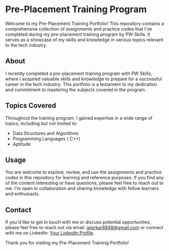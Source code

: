 # Pre-Placement Training Program

Welcome to my Pre-Placement Training Portfolio! This repository contains a comprehensive collection of assignments and practice codes that I've completed during my pre-placement training program by PW Skills. It serves as a showcase of my skills and knowledge in various topics relevant to the tech industry.

## About
I recently completed a pre-placement training program with PW Skills, where I acquired valuable skills and knowledge to prepare for a successful career in the tech industry. This portfolio is a testament to my dedication and commitment to mastering the subjects covered in the program.

## Topics Covered
Throughout the training program, I gained expertise in a wide range of topics, including but not limited to:
- Data Structures and Algorithms
- Programming Languages ( C++)
- Aptitude

## Usage
You are welcome to explore, review, and use the assignments and practice codes in this repository for learning and reference purposes. If you find any of the content interesting or have questions, please feel free to reach out to me. I'm open to collaboration and sharing knowledge with fellow learners and enthusiasts.

## Contact
If you'd like to get in touch with me or discuss potential opportunities, please feel free to reach out via email: jaiprkar8848@gmail.com or connect with me on LinkedIn: [Your LinkedIn Profile](https://www.linkedin.com/in/jaiprakash-maheshwari-29a4451bb/).


Thank you for visiting my Pre-Placement Training Portfolio!

